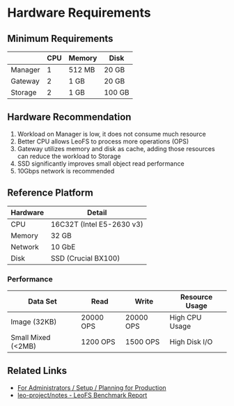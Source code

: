 # Hardware Requirements
## Minimum Requirements

|         | CPU | Memory | Disk   |
|---------|-----|--------|--------|
| Manager |  1  | 512 MB | 20 GB  |
| Gateway |  2  | 1 GB   | 20 GB  |
| Storage |  2  | 1 GB   | 100 GB |

## Hardware Recommendation
1. Workload on Manager is low, it does not consume much resource
2. Better CPU allows LeoFS to process more operations (OPS)
3. Gateway utilizes memory and disk as cache, adding those resources can reduce the workload to Storage
4. SSD significantly improves small object read performance
5. 10Gbps network is recommended

## Reference Platform
| Hardware | Detail                    |
|----------|---------------------------|
| CPU      | 16C32T (Intel E5-2630 v3) |
| Memory   | 32 GB                     |
| Network  | 10 GbE                    |
| Disk     | SSD (Crucial BX100)       |

### Performance
| Data Set           | Read      | Write     | Resource Usage |
|--------------------|-----------|-----------|----------------|
| Image (32KB)       | 20000 OPS | 20000 OPS | High CPU Usage |
| Small Mixed (<2MB) | 1200 OPS  | 1500 OPS  | High Disk I/O  |


## Related Links

- [For Administrators / Setup / Planning for Production](planning_for_production.md)
- <a href="https://github.com/leo-project/notes/tree/master/leofs/benchmark/leofs" target="_blank">leo-project/notes - LeoFS Benchmark Report</a>